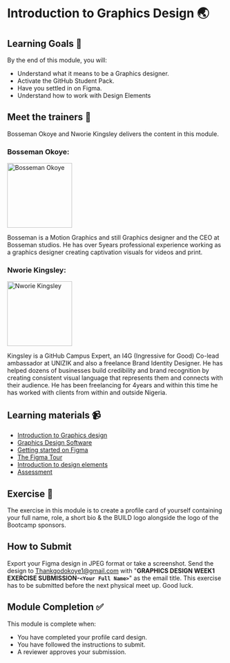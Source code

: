 # Introduction to Graphics Design 🌏

## Learning Goals 🥅

By the end of this module, you will:
-   Understand what it means to be a Graphics designer.
-   Activate the GitHub Student Pack.
-   Have you settled in on Figma.
-   Understand how to work with Design Elements

## Meet the trainers 🍎

Bosseman Okoye and Nworie Kingsley delivers the content in this module.


### Bosseman Okoye:  
<img src="https://user-images.githubusercontent.com/55883854/153741905-942478cc-b7a4-451e-987f-f5751d46056a.jpg" title="Bosseman Okoye" width="150"></img>

Bosseman is a Motion Graphics and still Graphics designer and the CEO at Bosseman studios. He has over 5years professional experience working as a graphics designer creating captivation visuals for videos and print.

### Nworie Kingsley:  
<img src="https://avatars.githubusercontent.com/u/55883854?v=4" href="https://github.com/nworiekingslee" title="Nworie Kingsley" width="150"></img>

Kingsley is a GitHub Campus Expert, an I4G (Ingressive for Good) Co-lead ambassador at UNIZIK and also a freelance Brand Identity Designer. He has helped dozens of businesses build credibility and brand recognition by creating consistent visual language that represents them and connects with their audience. He has been freelancing for 4years and within this time he has worked with clients from within and outside Nigeria.

## Learning materials 📹

- [Introduction to Graphics design](https://youtu.be/_1mZx3P0UOk)
- [Graphics Design Software](https://youtu.be/Mc8m7HYLJvw)
- [Getting started on Figma](https://youtu.be/ClQidweVgG4)
- [The Figma Tour](https://www.youtube.com/watch?v=gPHcUgxbS2M&t=0s)
- [Introduction to design elements](https://www.youtube.com/watch?v=stD_7dhXrPM&t=0s)
- [Assessment](https://www.youtube.com/watch?v=Zwz2lLLkDOU&t=0s)

## Exercise 📝

The exercise in this module is to create a profile card of yourself containing your full name, role, a short bio & the BUILD logo alongside the logo of the Bootcamp sponsors. 

## How to Submit

Export your Figma design in JPEG format or take a screenshot. Send the design to Thankgodokoye1@gmail.com with "**GRAPHICS DESIGN WEEK1 EXERCISE SUBMISSION-`<Your Full Name>`**" as the email title. This exercise has to be submitted before the next physical meet up. Good luck.


## Module Completion ✅

This module is complete when:
-   You have completed your profile card design.
-   You have followed the instructions to submit.
-   A reviewer approves your submission.

